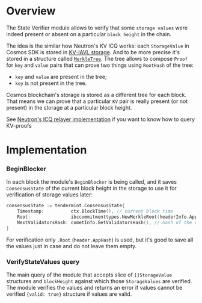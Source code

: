 # Overview

The State Verifier module allows to verify that some `storage values` were indeed present or absent on a particular `block height` in the chain.

The idea is the similar how Neutron's KV ICQ works: each `StorageValue` in Cosmos SDK is stored in [KV-IAVL storage](https://github.com/cosmos/iavl).
And to be more precise it's stored in a structure called [`MerkleTree`](https://github.com/cosmos/cosmos-sdk/blob/ae77f0080a724b159233bd9b289b2e91c0de21b5/docs/interfaces/lite/specification.md).
The tree allows to compose `Proof` for `key` and `value` pairs that can prove two things using `RootHash` of the tree:
* `key` and `value` are present in the tree;
* `key` is not present in the tree.

Cosmos blockchain's storage is stored as a different tree for each block.
That means we can prove that a particular `KV` pair is really present (or not present) in the storage at a particular block height.

See [Neutron's ICQ relayer implementation](https://github.com/neutron-org/neutron-query-relayer/blob/4542045ab24d2735890e70d4dc525677d5f30c8a/internal/proof/proof_impl/get_storage_values.go#L11) if you want to know how to query KV-proofs

# Implementation

### BeginBlocker
In each block the module's `BeginBlocker` is being called, and it saves `ConsensusState` of the current block height in the storage to use it for verification of storage values later:

```go
consensusState := tendermint.ConsensusState{
    Timestamp:          ctx.BlockTime(), // current block time
    Root:               ibccommitmenttypes.NewMerkleRoot(headerInfo.AppHash), // .AppHash for the previous block
    NextValidatorsHash: cometInfo.GetValidatorsHash(), // hash of the validator set for the next block
}
```

For verification only `.Root` (`header.AppHash`) is used, but it's good to save all the values just in case and do not leave them empty.

### VerifyStateValues query
The main query of the module that accepts slice of `[]StorageValue` structures and `blockHeight` against which those `StorageValues` are verified.
The module verifies the values and returns an error if values cannot be verified `{valid: true}` structure if values are valid.